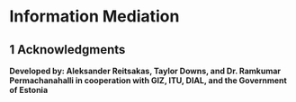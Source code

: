 # Information Mediation

## 1 **Acknowledgments**

**Developed by: Aleksander Reitsakas, Taylor Downs, and Dr. Ramkumar Permachanahalli in cooperation with GIZ, ITU, DIAL, and the Government of Estonia**

